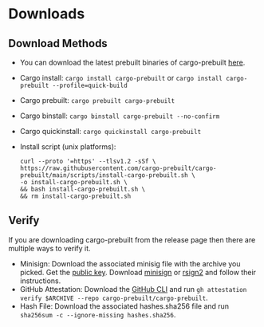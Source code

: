 # Downloads

## Download Methods

- You can download the latest prebuilt binaries of cargo-prebuilt
  [here](https://github.com/cargo-prebuilt/cargo-prebuilt/releases/latest).
- Cargo install: `cargo install cargo-prebuilt` or
  `cargo install cargo-prebuilt --profile=quick-build`
- Cargo prebuilt: `cargo prebuilt cargo-prebuilt`
- Cargo binstall: `cargo binstall cargo-prebuilt --no-confirm`
- Cargo quickinstall: `cargo quickinstall cargo-prebuilt`
- Install script (unix platforms):

  ```shell
  curl --proto '=https' --tlsv1.2 -sSf \
  https://raw.githubusercontent.com/cargo-prebuilt/cargo-prebuilt/main/scripts/install-cargo-prebuilt.sh \
  -o install-cargo-prebuilt.sh \
  && bash install-cargo-prebuilt.sh \
  && rm install-cargo-prebuilt.sh
  ```

## Verify

If you are downloading cargo-prebuilt from the release page then there are
multiple ways to verify it.

- Minisign:
  Download the associated minisig file with the archive you picked.
  Get the [public key](https://github.com/cargo-prebuilt/cargo-prebuilt/blob/main/keys/cargo-prebuilt.pub.base64).
  Download [minisign](https://jedisct1.github.io/minisign/) or
  [rsign2](https://github.com/jedisct1/rsign2) and follow their instructions.
- GitHub Attestation:
  Download the [GitHub CLI](https://cli.github.com/) and run
  `gh attestation verify $ARCHIVE --repo cargo-prebuilt/cargo-prebuilt`.
- Hash File:
  Download the associated hashes.sha256 file and run
  `sha256sum -c --ignore-missing hashes.sha256`.
